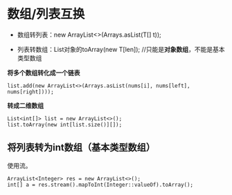 ﻿
# 数组/列表互换

* 数组转列表：new ArrayList<>(Arrays.asList(T[] t));

* 列表转数组：List对象的toArray(new T[len]); //只能是**对象数组**，不能是基本类型数组

**将多个数组转化成一个链表**
```
list.add(new ArrayList<>(Arrays.asList(nums[i], nums[left], nums[right])));
```

**转成二维数组**
```
List<int[]> list = new ArrayList<>();
list.toArray(new int[list.size()][]);
```

## 将列表转为int数组（基本类型数组）

使用流。

```
ArrayList<Integer> res = new ArrayList<>();
int[] a = res.stream().mapToInt(Integer::valueOf).toArray();
```